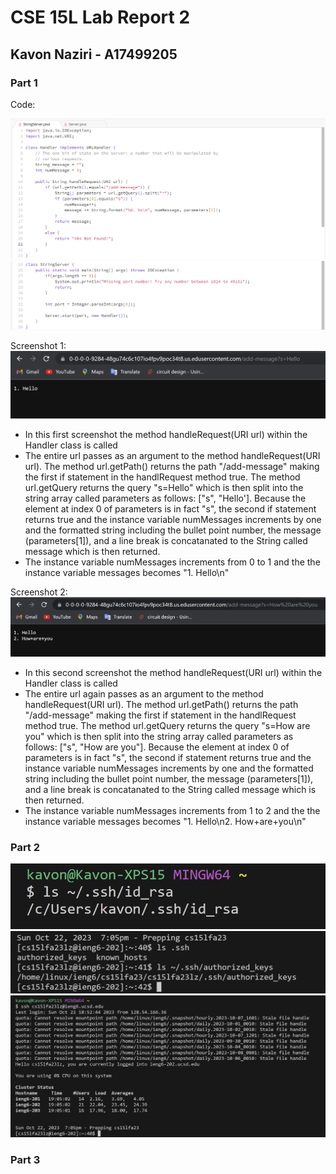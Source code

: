 # CSE 15L Lab Report 2
## Kavon Naziri - A17499205

### Part 1

Code:

![Image](cse15l_lab2_ss1-3.png)
![Image](cse15l_lab2_ss1-4.png)

Screenshot 1:
![Image](cse15l_lab2_ss1-1.png)

- In this first screenshot the method handleRequest(URI url) within the Handler class is called
- The entire url passes as an argument to the method handleRequest(URI url). The method url.getPath() returns the path "/add-message" making the first if statement in the handlRequest method true. The method url.getQuery returns the query "s=Hello" which is then split into the string array called parameters as follows: ["s", "Hello']. Because the element at index 0 of parameters is in fact "s", the second if statement returns true and the instance variable numMessages increments by one and the formatted string including the bullet point number, the message (parameters[1]), and a line break is concatanated to the String called message which is then returned.
- The instance variable numMessages increments from 0 to 1 and the the instance variable messages becomes "1. Hello\n"

Screenshot 2:
![Image](cse15l_lab2_ss1-2.png)
- In this second screenshot the method handleRequest(URI url) within the Handler class is called
- The entire url again passes as an argument to the method handleRequest(URI url). The method url.getPath() returns the path "/add-message" making the first if statement in the handlRequest method true. The method url.getQuery returns the query "s=How are you" which is then split into the string array called parameters as follows: ["s", "How are you"]. Because the element at index 0 of parameters is in fact "s", the second if statement returns true and the instance variable numMessages increments by one and the formatted string including the bullet point number, the message (parameters[1]), and a line break is concatanated to the String called message which is then returned.
- The instance variable numMessages increments from 1 to 2 and the the instance variable messages becomes "1. Hello\n2. How+are+you\n"

### Part 2
![Image](cse15l_lab2_ss2-1.png)
![Image](cse15l_lab2_ss2-2.png)
![Image](cse15l_lab2_ss2-3.png)

### Part 3
